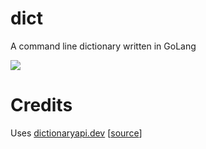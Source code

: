 # dict
A command line dictionary written in GoLang

<img src="https://github.com/VishnuSanal/dict/assets/50027064/6ea484a9-2e53-4f15-90c0-933ec08c2fd3" />

# Credits

Uses [dictionaryapi.dev](https://dictionaryapi.dev/) [[source](https://github.com/meetDeveloper/freeDictionaryAPI)]
